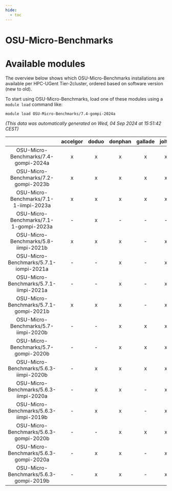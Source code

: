 ```yaml
---
hide:
  - toc
---
```


OSU-Micro-Benchmarks
====================

# Available modules


The overview below shows which OSU-Micro-Benchmarks installations are available per HPC-UGent Tier-2cluster, ordered based on software version (new to old).

To start using OSU-Micro-Benchmarks, load one of these modules using a `module load` command like:

```shell
module load OSU-Micro-Benchmarks/7.4-gompi-2024a
```

*(This data was automatically generated on Wed, 04 Sep 2024 at 15:51:42 CEST)*  

| |accelgor|doduo|donphan|gallade|joltik|shinx|skitty|
| :---: | :---: | :---: | :---: | :---: | :---: | :---: | :---: |
|OSU-Micro-Benchmarks/7.4-gompi-2024a|x|x|x|x|x|x|x|
|OSU-Micro-Benchmarks/7.2-gompi-2023b|x|x|x|x|x|-|x|
|OSU-Micro-Benchmarks/7.1-1-iimpi-2023a|x|x|x|x|x|-|x|
|OSU-Micro-Benchmarks/7.1-1-gompi-2023a|-|x|-|-|-|x|-|
|OSU-Micro-Benchmarks/5.8-iimpi-2021b|x|x|x|-|x|-|x|
|OSU-Micro-Benchmarks/5.7.1-iompi-2021a|-|-|x|-|x|-|x|
|OSU-Micro-Benchmarks/5.7.1-iimpi-2021a|-|-|x|-|x|-|x|
|OSU-Micro-Benchmarks/5.7.1-gompi-2021b|x|x|x|-|x|-|x|
|OSU-Micro-Benchmarks/5.7-iimpi-2020b|-|-|x|x|x|-|x|
|OSU-Micro-Benchmarks/5.7-gompi-2020b|-|-|x|x|x|-|x|
|OSU-Micro-Benchmarks/5.6.3-iimpi-2020b|-|x|x|x|x|-|x|
|OSU-Micro-Benchmarks/5.6.3-iimpi-2020a|-|x|x|-|x|-|x|
|OSU-Micro-Benchmarks/5.6.3-iimpi-2019b|-|x|x|-|x|-|x|
|OSU-Micro-Benchmarks/5.6.3-gompi-2020b|-|-|x|x|x|-|x|
|OSU-Micro-Benchmarks/5.6.3-gompi-2020a|-|x|x|-|x|-|x|
|OSU-Micro-Benchmarks/5.6.3-gompi-2019b|-|x|x|-|x|-|x|
